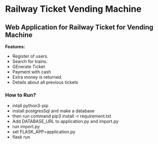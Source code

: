 
# Railway Ticket Vending Machine

## Web Application for Railway Ticket for Vending Machine

**Features:**
- Register of users.
- Search for trains.
- GEnerate Ticket
- Payment with cash
- Extra money is returned.
- Details about all previous tickets

### How to Run?

- intall python3-pip
- install postgresSql and make a database
- then run command pip3 install -r requirement.txt
- Add DATABASE_URL to application.py and import.py
- run import.py
- set FLASK_APP=application.py
- flask run
